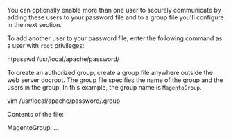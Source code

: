 You can optionally enable more than one user to securely communicate by adding these users to your password file and to a group file you'll configure in the next section.

To add another user to your password file, enter the following command as a user with `root` privileges:

 htpasswd /usr/local/apache/password/<password file name> <username>

To create an authorized group, create a group file anywhere outside the web server docroot. The group file specifies the name of the group and the users in the group. In this example, the group name is `MagentoGroup`.

 vim /usr/local/apache/password/.group

Contents of the file:

 MagentoGroup: <username1> ... <usernameN>
